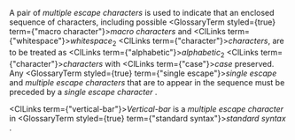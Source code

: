  



A pair of *multiple escape characters* is used to indicate that an enclosed sequence of characters, including possible <GlossaryTerm styled={true} term={"macro character"}><i>macro characters</i></GlossaryTerm> and <ClLinks  term={"whitespace"}><i>whitespace</i></ClLinks><sub>2</sub> <ClLinks  term={"character"}><i>characters</i></ClLinks>, are to be treated as <ClLinks  term={"alphabetic"}><i>alphabetic</i></ClLinks><sub>2</sub> <ClLinks  term={"character"}><i>characters</i></ClLinks> with <ClLinks  term={"case"}><i>case</i></ClLinks> preserved. Any <GlossaryTerm styled={true} term={"single escape"}><i>single escape</i></GlossaryTerm> and *multiple escape characters* that are to appear in the sequence must be preceded by a *single escape character* . 



<ClLinks  term={"vertical-bar"}><i>Vertical-bar</i></ClLinks> is a *multiple escape character* in <GlossaryTerm styled={true} term={"standard syntax"}><i>standard syntax</i></GlossaryTerm> . 



